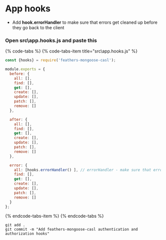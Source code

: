 # App hooks

* Add **hook.errorHandler** to make sure that errors get cleaned up before they go back to the client

###  Open src\app.hooks.js and paste this

{% code-tabs %}
{% code-tabs-item title="src\\app.hooks.js" %}
```javascript
const {hooks} = require('feathers-mongoose-casl');

module.exports = {
  before: {
    all: [],
    find: [],
    get: [],
    create: [],
    update: [],
    patch: [],
    remove: []
  },

  after: {
    all: [],
    find: [],
    get: [],
    create: [],
    update: [],
    patch: [],
    remove: []
  },

  error: {
    all: [hooks.errorHandler() ], // errorHandler - make sure that errors get cleaned up before they go back to the client
    find: [],
    get: [],
    create: [],
    update: [],
    patch: [],
    remove: []
  }
};
```
{% endcode-tabs-item %}
{% endcode-tabs %}

```text
git add .
git commit -m "Add feathers-mongoose-casl authentication and authorization hooks"
```

